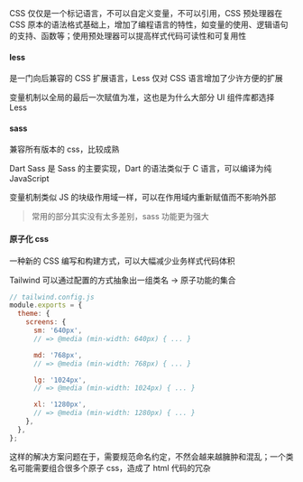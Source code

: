 CSS 仅仅是一个标记语言，不可以自定义变量，不可以引用，CSS 预处理器在 CSS 原本的语法格式基础上，增加了编程语言的特性，如变量的使用、逻辑语句的支持、函数等；使用预处理器可以提高样式代码可读性和可复用性

#### less

是一门向后兼容的 CSS 扩展语言，Less 仅对 CSS 语言增加了少许方便的扩展

变量机制以全局的最后一次赋值为准，这也是为什么大部分 UI 组件库都选择 Less

#### sass

兼容所有版本的 css，比较成熟

Dart Sass 是 Sass 的主要实现，Dart 的语法类似于 C 语言，可以编译为纯 JavaScript

变量机制类似 JS 的块级作用域一样，可以在作用域内重新赋值而不影响外部

> 常用的部分其实没有太多差别，sass 功能更为强大

#### 原子化 css

一种新的 CSS 编写和构建方式，可以大幅减少业务样式代码体积

Tailwind 可以通过配置的方式抽象出一组类名 -> 原子功能的集合

```js
// tailwind.config.js
module.exports = {
  theme: {
    screens: {
      sm: '640px',
      // => @media (min-width: 640px) { ... }

      md: '768px',
      // => @media (min-width: 768px) { ... }

      lg: '1024px',
      // => @media (min-width: 1024px) { ... }

      xl: '1280px',
      // => @media (min-width: 1280px) { ... }
    },
  },
};
```

这样的解决方案问题在于，需要规范命名约定，不然会越来越臃肿和混乱；一个类名可能需要组合很多个原子 css，造成了 html 代码的冗杂
